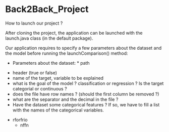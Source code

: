# Back2Back_Project

How to launch our project ? 

After cloning the project, the application can be launched with the launch.java class (in the default package). 

Our application requires to specify a few parameters about the dataset and the model before running the launchComparison() method: 
* Parameters about the dataset: 
      * path
 - header (true or false)
 - name of the target, variable to be explained
 - what is the goal of the model ? classification or regression ? Is the target categorial or continuous ? 
 - does the file have row names ? (should the first column be removed ?)
 - what are the separator and the decimal in the file ? 
 - Have the dataset some categorical features ? If so, we have to fill a list with the names of the categorical variables.

 * rforfrio
    * nffn

